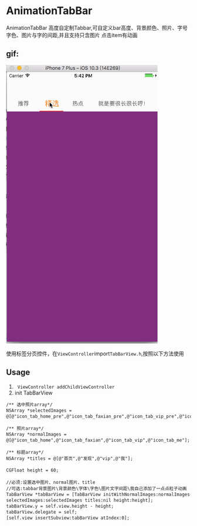 # AnimationTabBar

AnimationTabBar 高度自定制Tabbar,可自定义bar高度、背景颜色、照片、字号字色、图片与字的间距,并且支持只含图片 点击item有动画


<p><p>


## gif:

![img](https://github.com/carrot1994/TopScrollBar/blob/master/topScrollBar.gif) 

使用标签分页控件，在`ViewController`import`TabBarView.h`,按照以下方法使用
## Usage


1. `` ViewController addChildViewController``
2.  init TabBarView 

```
/** 选中照片array*/
NSArray *selectedImages = @[@"icon_tab_home_pre",@"icon_tab_faxian_pre",@"icon_tab_vip_pre",@"icon_tab_me_pre"];

/** 照片array*/
NSArray *normalImages = @[@"icon_tab_home",@"icon_tab_faxian",@"icon_tab_vip",@"icon_tab_me"];

/** 标题array*/
NSArray *titles = @[@"首页",@"发现",@"vip",@"我"];

CGFloat height = 60;

//必须:设置选中图片、normal图片、title
//可选:tabbar背景图片\背景颜色\字体\字色\图片文字间距\我自己添加了一点点粒子动画
TabBarView *tabBarView = [TabBarView initWithNormalImages:normalImages selectedImages:selectedImages titles:nil height:height];
tabBarView.y = self.view.height - height;
tabBarView.delegate = self;
[self.view insertSubview:tabBarView atIndex:0];


```



<p><p>


